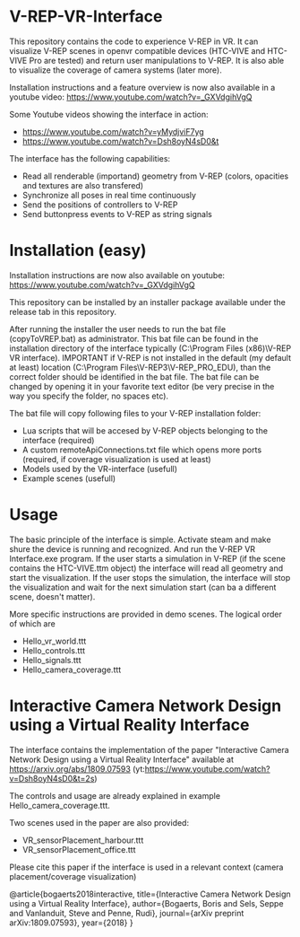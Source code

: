 # V-REP-VR-Interface
This repository contains the code to experience V-REP in VR. It can visualize V-REP scenes in openvr compatible devices (HTC-VIVE and HTC-VIVE Pro are tested) and return user manipulations to V-REP. It is also able to visualize the coverage of camera systems (later more).

Installation instructions and a feature overview is now also available in a youtube video:
https://www.youtube.com/watch?v=_GXVdgihVgQ

Some Youtube videos showing the interface in action:
- https://www.youtube.com/watch?v=yMydjviF7yg
- https://www.youtube.com/watch?v=Dsh8oyN4sD0&t

The interface has the following capabilities:
- Read all renderable (importand) geometry from V-REP (colors, opacities and textures are also transfered)
- Synchronize all poses in real time continuously
- Send the positions of controllers to V-REP
- Send buttonpress events to V-REP as string signals

# Installation (easy)
Installation instructions are now also available on youtube: https://www.youtube.com/watch?v=_GXVdgihVgQ

This repository can be installed by an installer package available under the release tab in this repository. 

After running the installer the user needs to run the bat file (copyToVREP.bat) as administrator. This bat file can be found in the installation directory of the interface typically (C:\Program Files (x86)\V-REP VR interface). 
IMPORTANT if V-REP is not installed in the default (my default at least) location (C:\Program Files\V-REP3\V-REP_PRO_EDU), than the correct folder should be identified in the bat file. The bat file can be changed by opening it in your favorite text editor (be very precise in the way you specify the folder, no spaces etc).

The bat file will copy following files to your V-REP installation folder:
- Lua scripts that will be accesed by V-REP objects belonging to the interface (required)
- A custom remoteApiConnections.txt file which opens more ports (required, if coverage visualization is used at least)
- Models used by the VR-interface (usefull)
- Example scenes (usefull)

# Usage
The basic principle of the interface is simple. Activate steam and make shure the device is running and recognized. And run the V-REP VR Interface.exe program. If the user starts a simulation in V-REP (if the scene contains the HTC-VIVE.ttm object) the interface will read all geometry and start the visualization. If the user stops the simulation, the interface will stop the visualization and wait for the next simulation start (can ba a different scene, doesn't matter).

More specific instructions are provided in demo scenes. The logical order of which are
- Hello_vr_world.ttt
- Hello_controls.ttt
- Hello_signals.ttt
- Hello_camera_coverage.ttt

# Interactive Camera Network Design using a Virtual Reality Interface
The interface contains the implementation of the paper "Interactive Camera Network Design using a Virtual Reality Interface" available at https://arxiv.org/abs/1809.07593 (yt:https://www.youtube.com/watch?v=Dsh8oyN4sD0&t=2s)

The controls and usage are already explained in example Hello_camera_coverage.ttt. 

Two scenes used in the paper are also provided:
- VR_sensorPlacement_harbour.ttt
- VR_sensorPlacement_office.ttt

Please cite this paper if the interface is used in a relevant context (camera placement/coverage visualization)

@article{bogaerts2018interactive,
  title={Interactive Camera Network Design using a Virtual Reality Interface},
  author={Bogaerts, Boris and Sels, Seppe and Vanlanduit, Steve and Penne, Rudi},
  journal={arXiv preprint arXiv:1809.07593},
  year={2018}
}

